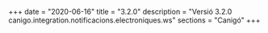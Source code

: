 +++
date        = "2020-06-16"
title       = "3.2.0"
description = "Versió 3.2.0 canigo.integration.notificacions.electroniques.ws"
sections    = "Canigó"
+++